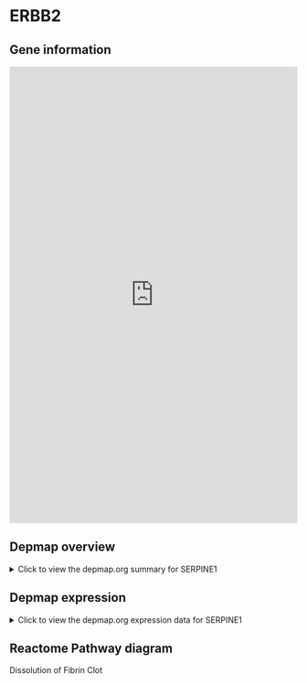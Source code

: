 <h1>ERBB2</h1>

<h2>Gene information</h2>
<iframe src="https://depmap.org/portal/gene/SERPINE1?tab=about" style="border:none;width:100%;height:800px"></iframe>

<h2>Depmap overview</h2>
<details>
  <summary>Click to view the depmap.org summary for SERPINE1</summary>
  <iframe src="https://depmap.org/portal/gene/SERPINE1?tab=overview" style="border:none;width:100%;height:800px"></iframe>
</details>

<h2>Depmap expression</h2>
<details>
  <summary>Click to view the depmap.org expression data for SERPINE1</summary>
  <iframe src="https://depmap.org/portal/gene/SERPINE1?tab=characterization" style="border:none;width:100%;height:800px"></iframe>
</details>



<h2>Reactome Pathway diagram</h2>
Dissolution of Fibrin Clot
<div id="diagramHolder"></div>

<script>
    //Creating the Reactome Diagram widget
    //Take into account a proxy needs to be set up in your server side pointing to www.reactome.org
    function onReactomeDiagramReady(){  //This function is automatically called when the widget code is ready to be used
        var diagram = Reactome.Diagram.create({
            "placeHolder" : "diagramHolder",
            "width" : 900,
            "height" : 500
        });

        //Initialising it to the "Hemostasis" pathway
        diagram.loadDiagram("R-HSA-75205");

        //Adding different listeners

        diagram.onDiagramLoaded(function (loaded) {
            console.info("Loaded ", loaded);
            diagram.flagItems("BAD");
	    diagram.flagItems("Q92934");
            if (loaded == "R-HSA-75205") diagram.selectItem("R-HSA-75205");
        });

     }
</script>



